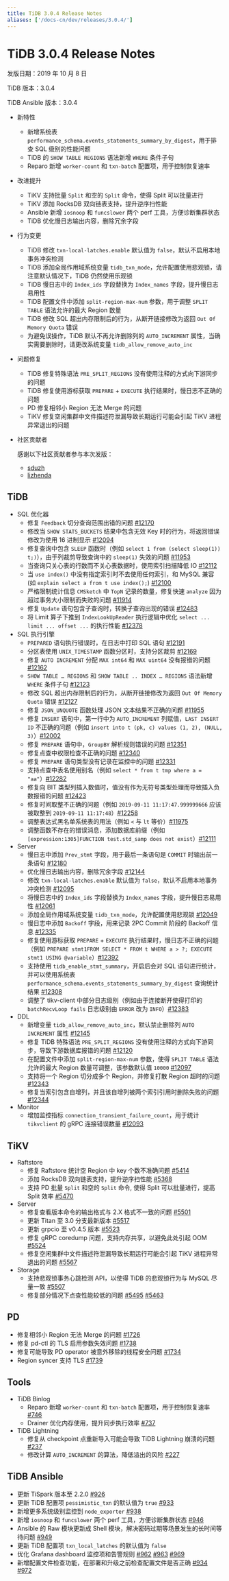 ```yaml
---
title: TiDB 3.0.4 Release Notes
aliases: ['/docs-cn/dev/releases/3.0.4/']
---
```


# TiDB 3.0.4 Release Notes

发版日期：2019 年 10 月 8 日

TiDB 版本：3.0.4

TiDB Ansible 版本：3.0.4

- 新特性
    - 新增系统表 `performance_schema.events_statements_summary_by_digest`，用于排查 SQL 级别的性能问题
    - TiDB 的 `SHOW TABLE REGIONS` 语法新增 `WHERE` 条件子句
    - Reparo 新增 `worker-count` 和 `txn-batch` 配置项，用于控制恢复速率
- 改进提升
    - TiKV 支持批量 `Split` 和空的 `Split` 命令，使得 Split 可以批量进行
    - TiKV 添加 RocksDB 双向链表支持，提升逆序扫性能
    - Ansible 新增 `iosnoop` 和 `funcslower` 两个 perf 工具，方便诊断集群状态
    - TiDB 优化慢日志输出内容，删除冗余字段
- 行为变更
    - TiDB 修改 `txn-local-latches.enable` 默认值为 `false`，默认不启用本地事务冲突检测
    - TiDB 添加全局作用域系统变量 `tidb_txn_mode`，允许配置使用悲观锁，请注意默认情况下，TiDB 仍然使用乐观锁
    - TiDB 慢日志中的 `Index_ids` 字段替换为 `Index_names` 字段，提升慢日志易用性
    - TiDB 配置文件中添加 `split-region-max-num` 参数，用于调整 `SPLIT TABLE` 语法允许的最大 Region 数量
    - TiDB 修改 SQL 超出内存限制后的行为，从断开链接修改为返回 `Out Of Memory Quota` 错误
    - 为避免误操作，TiDB 默认不再允许删除列的 `AUTO_INCREMENT` 属性，当确实需要删除时，请更改系统变量 `tidb_allow_remove_auto_inc`
- 问题修复
    - TiDB 修复特殊语法 `PRE_SPLIT_REGIONS` 没有使用注释的方式向下游同步的问题
    - TiDB 修复使用游标获取 `PREPARE` + `EXECUTE` 执行结果时，慢日志不正确的问题
    - PD 修复相邻小 Region 无法 Merge 的问题
    - TiKV 修复空闲集群中文件描述符泄漏导致长期运行可能会引起 TiKV 进程异常退出的问题
- 社区贡献者

    感谢以下社区贡献者参与本次发版：
    - [sduzh](https://github.com/sduzh)
    - [lizhenda](https://github.com/lizhenda)

## TiDB

- SQL 优化器
    - 修复 `Feedback` 切分查询范围出错的问题 [#12170](https://github.com/pingcap/tidb/pull/12170)
    - 修改当 `SHOW STATS_BUCKETS` 结果中包含无效 Key 时的行为，将返回错误修改为使用 16 进制显示 [#12094](https://github.com/pingcap/tidb/pull/12094)
    - 修复查询中包含 `SLEEP` 函数时（例如 `select 1 from (select sleep(1)) t;)`），由于列裁剪导致查询中的 `sleep(1)` 失效的问题 [#11953](https://github.com/pingcap/tidb/pull/11953)
    - 当查询只关心表的行数而不关心表数据时，使用索引扫描降低 IO [#12112](https://github.com/pingcap/tidb/pull/12112)
    - 当 `use index()` 中没有指定索引时不去使用任何索引，和 MySQL 兼容 (如 `explain select a from t use index();`) [#12100](https://github.com/pingcap/tidb/pull/12100)
    - 严格限制统计信息 `CMSketch` 中 `TopN` 记录的数量，修复快速 `analyze` 因为超过事务大小限制而失败的问题 [#11914](https://github.com/pingcap/tidb/pull/11914)
    - 修复 `Update` 语句包含子查询时，转换子查询出现的错误 [#12483](https://github.com/pingcap/tidb/pull/12483)
    - 将 Limit 算子下推到 `IndexLookUpReader` 执行逻辑中优化 `select ... limit ... offset ...` 的执行性能 [#12378](https://github.com/pingcap/tidb/pull/12378)
- SQL 执行引擎
    - `PREPARED` 语句执行错误时，在日志中打印 SQL 语句 [#12191](https://github.com/pingcap/tidb/pull/12191)
    - 分区表使用 `UNIX_TIMESTAMP` 函数分区时，支持分区裁剪 [#12169](https://github.com/pingcap/tidb/pull/12169)
    - 修复 `AUTO INCREMENT` 分配 `MAX int64` 和 `MAX uint64` 没有报错的问题 [#12162](https://github.com/pingcap/tidb/pull/12162)
    - `SHOW TABLE … REGIONS` 和 `SHOW TABLE .. INDEX … REGIONS` 语法新增 `WHERE` 条件子句 [#12123](https://github.com/pingcap/tidb/pull/12123)
    - 修改 SQL 超出内存限制后的行为，从断开链接修改为返回 `Out Of Memory Quota` 错误 [#12127](https://github.com/pingcap/tidb/pull/12127)
    - 修复 `JSON_UNQUOTE` 函数处理 JSON 文本结果不正确的问题 [#11955](https://github.com/pingcap/tidb/pull/11955)
    - 修复 `INSERT` 语句中，第一行中为 `AUTO_INCREMENT` 列赋值，`LAST INSERT ID` 不正确的问题（例如 `insert into t (pk, c) values (1, 2), (NULL, 3)`）[#12002](https://github.com/pingcap/tidb/pull/12002)
    - 修复 `PREPARE` 语句中，`GroupBY` 解析规则错误的问题 [#12351](https://github.com/pingcap/tidb/pull/12351)
    - 修复点查中权限检查不正确的问题 [#12340](https://github.com/pingcap/tidb/pull/12340)
    - 修复 `PREPARE` 语句类型没有记录在监控中的问题 [#12331](https://github.com/pingcap/tidb/pull/12331)
    - 支持点查中表名使用别名（例如 `select * from t tmp where a = "aa"`）[#12282](https://github.com/pingcap/tidb/pull/12282)
    - 修复向 BIT 类型列插入数值时，值没有作为无符号类型处理而导致插入负数报错的问题 [#12423](https://github.com/pingcap/tidb/pull/12423)
    - 修复时间取整不正确的问题（例如 `2019-09-11 11:17:47.999999666` 应该被取整到 `2019-09-11 11:17:48`）[#12258](https://github.com/pingcap/tidb/pull/12258)
    - 调整表达式黑名单系统表的用法（例如 `<` 与 `lt` 等价）[#11975](https://github.com/pingcap/tidb/pull/11975)
    - 调整函数不存在的错误消息，添加数据库前缀（例如 `[expression:1305]FUNCTION test.std_samp does not exist`）[#12111](https://github.com/pingcap/tidb/pull/12111)
- Server
    - 慢日志中添加 `Prev_stmt` 字段，用于最后一条语句是 `COMMIT` 时输出前一条语句 [#12180](https://github.com/pingcap/tidb/pull/12180)
    - 优化慢日志输出内容，删除冗余字段 [#12144](https://github.com/pingcap/tidb/pull/12144)
    - 修改 `txn-local-latches.enable` 默认值为 `false`，默认不启用本地事务冲突检测 [#12095](https://github.com/pingcap/tidb/pull/12095)
    - 将慢日志中的 `Index_ids` 字段替换为 `Index_names` 字段，提升慢日志易用性 [#12061](https://github.com/pingcap/tidb/pull/12061)
    - 添加全局作用域系统变量 `tidb_txn_mode`，允许配置使用悲观锁 [#12049](https://github.com/pingcap/tidb/pull/12049)
    - 慢日志中添加 `Backoff` 字段，用来记录 2PC Commit 阶段的 Backoff 信息 [#12335](https://github.com/pingcap/tidb/pull/12335)
    - 修复使用游标获取 `PREPARE` + `EXECUTE` 执行结果时，慢日志不正确的问题（例如 `PREPARE stmt1FROM SELECT * FROM t WHERE a > ?; EXECUTE stmt1 USING @variable`）[#12392](https://github.com/pingcap/tidb/pull/12392)
    - 支持使用 `tidb_enable_stmt_summary`，开启后会对 SQL 语句进行统计，并可以使用系统表 `performance_schema.events_statements_summary_by_digest` 查询统计结果 [#12308](https://github.com/pingcap/tidb/pull/12308)
    - 调整了 tikv-client 中部分日志级别（例如由于连接断开使得打印的 `batchRecvLoop fails` 日志级别由 `ERROR` 改为 `INFO`）[#12383](https://github.com/pingcap/tidb/pull/12383)
- DDL
    - 新增变量 `tidb_allow_remove_auto_inc`，默认禁止删除列 `AUTO INCREMENT` 属性 [#12145](https://github.com/pingcap/tidb/pull/12145)
    - 修复 TiDB 特殊语法 `PRE_SPLIT_REGIONS` 没有使用注释的方式向下游同步，导致下游数据库报错的问题 [#12120](https://github.com/pingcap/tidb/pull/12120)
    - 在配置文件中添加 `split-region-max-num` 参数，使得 `SPLIT TABLE` 语法允许的最大 Region 数量可调整，该参数默认值 `10000`  [#12097](https://github.com/pingcap/tidb/pull/12079)
    - 支持将一个 Region 切分成多个 Region，并修复打散 Region 超时的问题 [#12343](https://github.com/pingcap/tidb/pull/12343)
    - 修复当索引包含自增列，并且该自增列被两个索引引用时删除失败的问题 [#12344](https://github.com/pingcap/tidb/pull/12344)
- Monitor
    - 增加监控指标 `connection_transient_failure_count`，用于统计 `tikvclient` 的 gRPC 连接错误数量 [#12093](https://github.com/pingcap/tidb/pull/12093)

## TiKV

- Raftstore
    - 修复 Raftstore 统计空 Region 中 key 个数不准确问题 [#5414](https://github.com/tikv/tikv/pull/5414)
    - 添加 RocksDB 双向链表支持，提升逆序扫性能 [#5368](https://github.com/tikv/tikv/pull/5368)
    - 支持 PD 批量 `Split` 和空的 `Split` 命令, 使得 Split 可以批量进行，提高 Split 效率 [#5470](https://github.com/tikv/tikv/pull/5470)
- Server
    - 修复查看版本命令的输出格式与 2.X 格式不一致的问题 [#5501](https://github.com/tikv/tikv/pull/5501)
    - 更新 Titan 至 3.0 分支最新版本 [#5517](https://github.com/tikv/tikv/pull/5517)
    - 更新 grpcio 至 v0.4.5 版本 [#5523](https://github.com/tikv/tikv/pull/5523)
    - 修复 gRPC coredump 问题，支持内存共享，以避免此处引起 OOM [#5524](https://github.com/tikv/tikv/pull/5524)
    - 修复空闲集群中文件描述符泄漏导致长期运行可能会引起 TiKV 进程异常退出的问题 [#5567](https://github.com/tikv/tikv/pull/5567)
- Storage
    - 支持悲观锁事务心跳检测 API，以使得 TiDB 的悲观锁行为与 MySQL 尽量一致 [#5507](https://github.com/tikv/tikv/pull/5507)
    - 修复部分情况下点查性能较低的问题 [#5495](https://github.com/tikv/tikv/pull/5495) [#5463](https://github.com/tikv/tikv/pull/5463)

## PD

- 修复相邻小 Region 无法 Merge 的问题 [#1726](https://github.com/pingcap/pd/pull/1726)
- 修复 pd-ctl 的 TLS 启用参数失效问题 [#1738](https://github.com/pingcap/pd/pull/1738)
- 修复可能导致 PD operator 被意外移除的线程安全问题 [#1734](https://github.com/pingcap/pd/pull/1734)
- Region syncer 支持 TLS [#1739](https://github.com/pingcap/pd/pull/1739)

## Tools

- TiDB Binlog
    - Reparo 新增 `worker-count` 和 `txn-batch` 配置项，用于控制恢复速率 [#746](https://github.com/pingcap/tidb-binlog/pull/746)
    - Drainer 优化内存使用，提升同步执行效率 [#737](https://github.com/pingcap/tidb-binlog/pull/737)
- TiDB Lightning
    - 修复从 checkpoint 点重新导入可能会导致 TiDB Lightning 崩溃的问题 [#237](https://github.com/pingcap/tidb-lightning/pull/237)
    - 修改计算 `AUTO_INCREMENT` 的算法，降低溢出的风险 [#227](https://github.com/pingcap/tidb-lightning/pull/227)

## TiDB Ansible

- 更新 TiSpark 版本至 2.2.0 [#926](https://github.com/pingcap/tidb-ansible/pull/926)
- 更新 TiDB 配置项 `pessimistic_txn` 的默认值为 `true` [#933](https://github.com/pingcap/tidb-ansible/pull/933)
- 新增更多系统级别监控到 `node_exporter` [#938](https://github.com/pingcap/tidb-ansible/pull/938)
- 新增 `iosnoop` 和 `funcslower` 两个 perf 工具，方便诊断集群状态 [#946](https://github.com/pingcap/tidb-ansible/pull/946)
- Ansible 的 Raw 模块更新成 Shell 模块，解决密码过期等场景发生的长时间等待问题 [#949](https://github.com/pingcap/tidb-ansible/pull/949)
- 更新 TiDB 配置项 `txn_local_latches` 的默认值为 `false`
- 优化 Grafana dashboard 监控项和告警规则 [#962](https://github.com/pingcap/tidb-ansible/pull/962) [#963](https://github.com/pingcap/tidb-ansible/pull/963) [#969](https://github.com/pingcap/tidb-ansible/pull/963)
- 新增配置文件检查功能，在部署和升级之前检查配置文件是否正确 [#934](https://github.com/pingcap/tidb-ansible/pull/934) [#972](https://github.com/pingcap/tidb-ansible/pull/972)
